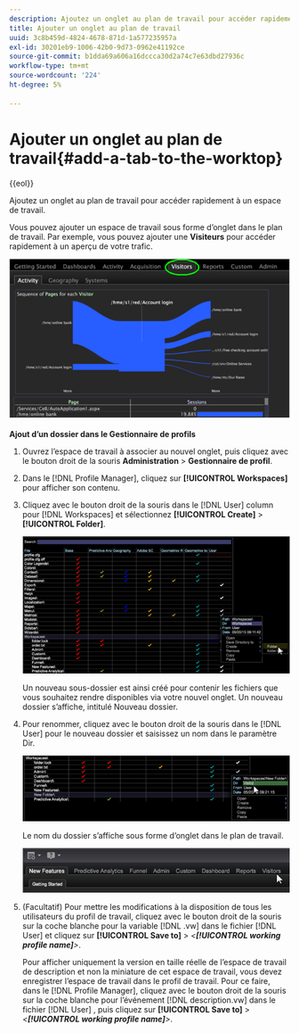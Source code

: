```yaml
---
description: Ajoutez un onglet au plan de travail pour accéder rapidement à un espace de travail.
title: Ajouter un onglet au plan de travail
uuid: 3c8b459d-4824-4678-871d-1a577235957a
exl-id: 30201eb9-1006-42b0-9d73-0962e41192ce
source-git-commit: b1dda69a606a16dccca30d2a74c7e63dbd27936c
workflow-type: tm+mt
source-wordcount: '224'
ht-degree: 5%

---
```


# Ajouter un onglet au plan de travail{#add-a-tab-to-the-worktop}

{{eol}}

Ajoutez un onglet au plan de travail pour accéder rapidement à un espace de travail.

Vous pouvez ajouter un espace de travail sous forme d’onglet dans le plan de travail. Par exemple, vous pouvez ajouter une **Visiteurs** pour accéder rapidement à un aperçu de votre trafic.

![](assets/client-tab.png)

**Ajout d’un dossier dans le Gestionnaire de profils**

1. Ouvrez l’espace de travail à associer au nouvel onglet, puis cliquez avec le bouton droit de la souris **Administration** > **Gestionnaire de profil**.
1. Dans le [!DNL Profile Manager], cliquez sur **[!UICONTROL Workspaces]** pour afficher son contenu.
1. Cliquez avec le bouton droit de la souris dans le [!DNL User] column pour [!DNL Workspaces] et sélectionnez **[!UICONTROL Create]** > **[!UICONTROL Folder]**.

   ![](assets/tabs_on_worktop.png)

   Un nouveau sous-dossier est ainsi créé pour contenir les fichiers que vous souhaitez rendre disponibles via votre nouvel onglet. Un nouveau dossier s’affiche, intitulé Nouveau dossier.
1. Pour renommer, cliquez avec le bouton droit de la souris dans le [!DNL User] pour le nouveau dossier et saisissez un nom dans le paramètre Dir.

   ![](assets/tabs_on_workto_1.png)

   Le nom du dossier s’affiche sous forme d’onglet dans le plan de travail.

   ![](assets/tabs_on_workto_2.png)

1. (Facultatif) Pour mettre les modifications à la disposition de tous les utilisateurs du profil de travail, cliquez avec le bouton droit de la souris sur la coche blanche pour la variable [!DNL .vw] dans le fichier [!DNL User] et cliquez sur **[!UICONTROL Save to]** > *&lt;**[!UICONTROL working profile name]**>*.

   Pour afficher uniquement la version en taille réelle de l’espace de travail de description et non la miniature de cet espace de travail, vous devez enregistrer l’espace de travail dans le profil de travail. Pour ce faire, dans le [!DNL Profile Manager], cliquez avec le bouton droit de la souris sur la coche blanche pour l’événement [!DNL description.vw] dans le fichier [!DNL User] , puis cliquez sur **[!UICONTROL Save to]** > *&lt;**[!UICONTROL working profile name]**>*.
